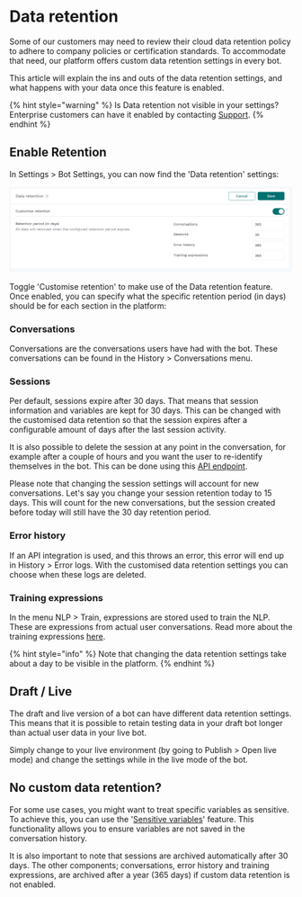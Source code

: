 # Data retention

Some of our customers may need to review their cloud data retention policy to adhere to company policies or certification standards. To accommodate that need, our platform offers custom data retention settings in every bot.

This article will explain the ins and outs of the data retention settings, and what happens with your data once this feature is enabled.

{% hint style="warning" %}
Is Data retention not visible in your settings? Enterprise customers can have it enabled by contacting [Support](mailto:support@chatlayer.ai).
{% endhint %}

## Enable Retention

In Settings > Bot Settings, you can now find the 'Data retention' settings:

![](<../../.gitbook/assets/image (596).png>)

Toggle 'Customise retention' to make use of the Data retention feature. Once enabled, you can specify what the specific retention period (in days) should be for each section in the platform:

### Conversations

Conversations are the conversations users have had with the bot. These conversations can be found in the History > Conversations menu.

### Sessions

Per default, sessions expire after 30 days. That means that session information and variables are kept for 30 days. This can be changed with the customised data retention so that the session expires after a configurable amount of days after the last session activity.

It is also possible to delete the session at any point in the conversation, for example after a couple of hours and you want the user to re-identify themselves in the bot. This can be done using this [API endpoint](https://api.chatlayer.ai/v1/docs/#operation/deleteSessionDataByConversationId).

Please note that changing the session settings will account for new conversations. Let's say you change your session retention today to 15 days. This will count for the new conversations, but the session created before today will still have the 30 day retention period.

### Error history

If an API integration is used, and this throws an error, this error will end up in History > Error logs. With the customised data retention settings you can choose when these logs are deleted.

### Training expressions

In the menu NLP > Train, expressions are stored used to train the NLP. These are expressions from actual user conversations. Read more about the training expressions [here](https://docs.chatlayer.ai/understanding-users/natural-language-processing-nlp/tutorial-train-your-bot-based-on-actual-user-messages).

{% hint style="info" %}
Note that changing the data retention settings take about a day to be visible in the platform.
{% endhint %}

## Draft / Live

The draft and live version of a bot can have different data retention settings. This means that it is possible to retain testing data in your draft bot longer than actual user data in your live bot.

Simply change to your live environment (by going to Publish > Open live mode) and change the settings while in the live mode of the bot.

## No custom data retention?

For some use cases, you might want to treat specific variables as sensitive. To achieve this, you can use the '[Sensitive variables](https://docs.chatlayer.ai/bot-answers/settings/secure-variables-gdpr#sensitive-variables-gdpr)' feature. This functionality allows you to ensure variables are not saved in the conversation history.

It is also important to note that sessions are archived automatically after 30 days. The other components; conversations, error history and training expressions, are archived after a year (365 days) if custom data retention is not enabled.


